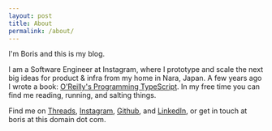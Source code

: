 ```yaml
---
layout: post
title: About
permalink: /about/
---
```


I'm Boris and this is my blog.

I am a Software Engineer at Instagram, where I prototype and scale the next big ideas for product & infra from my home in Nara, Japan. A few years ago I wrote a book: [O'Reilly's Programming TypeScript](https://amazon.com/Programming-TypeScript-Making-JavaScript-Applications/dp/1492037656). In my free time you can find me reading, running, and salting things.

Find me on [Threads](https://www.threads.net/@boris_cherny), [Instagram](https://www.instagram.com/b.cherny/), [Github](https://github.com/bcherny), and [LinkedIn](https://www.linkedin.com/in/bcherny), or get in touch at boris at this domain dot com.
